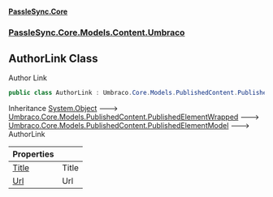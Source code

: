 #### [PassleSync.Core](index.md 'index')
### [PassleSync.Core.Models.Content.Umbraco](PassleSync.Core.Models.Content.Umbraco.md 'PassleSync.Core.Models.Content.Umbraco')

## AuthorLink Class

Author Link

```csharp
public class AuthorLink : Umbraco.Core.Models.PublishedContent.PublishedElementModel
```

Inheritance [System.Object](https://docs.microsoft.com/en-us/dotnet/api/System.Object 'System.Object') &#129106; [Umbraco.Core.Models.PublishedContent.PublishedElementWrapped](https://docs.microsoft.com/en-us/dotnet/api/Umbraco.Core.Models.PublishedContent.PublishedElementWrapped 'Umbraco.Core.Models.PublishedContent.PublishedElementWrapped') &#129106; [Umbraco.Core.Models.PublishedContent.PublishedElementModel](https://docs.microsoft.com/en-us/dotnet/api/Umbraco.Core.Models.PublishedContent.PublishedElementModel 'Umbraco.Core.Models.PublishedContent.PublishedElementModel') &#129106; AuthorLink

| Properties | |
| :--- | :--- |
| [Title](PassleSync.Core.Models.Content.Umbraco.AuthorLink.Title.md 'PassleSync.Core.Models.Content.Umbraco.AuthorLink.Title') | Title |
| [Url](PassleSync.Core.Models.Content.Umbraco.AuthorLink.Url.md 'PassleSync.Core.Models.Content.Umbraco.AuthorLink.Url') | Url |
